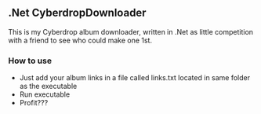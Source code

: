 ## .Net CyberdropDownloader

This is my Cyberdrop album downloader, written in .Net as little competition with a friend to see who could make one 1st. 

### How to use

- Just add your album links in a file called links.txt located in same folder as the executable
- Run executable
- Profit???


